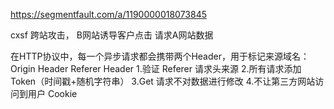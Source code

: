 https://segmentfault.com/a/1190000018073845

cxsf 跨站攻击， B网站诱导客户点击 请求A网站数据

在HTTP协议中，每一个异步请求都会携带两个Header，用于标记来源域名：
Origin Header
Referer Header
1.验证 Referer 请求头来源
2.所有请求添加Token（时间戳+随机字符串）
3.Get 请求不对数据进行修改
4.不让第三方网站访问到用户 Cookie

